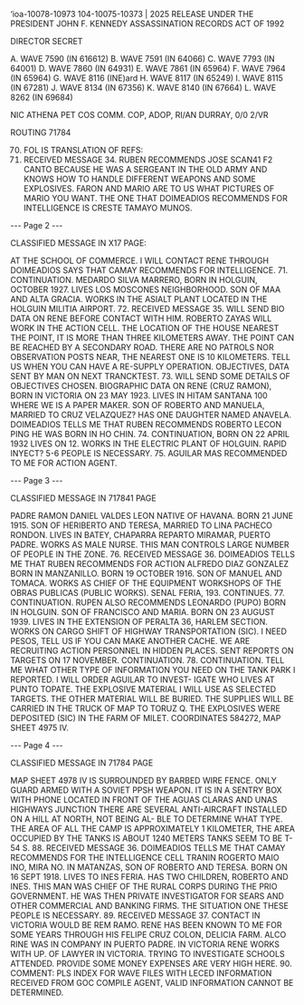 ‘ioa-10078-10973
104-10075-10373 | 2025 RELEASE UNDER THE PRESIDENT JOHN F. KENNEDY ASSASSINATION RECORDS ACT OF 1992

DIRECTOR
SECRET

A. WAVE 7590 (IN 616612)
B. WAVE 7591 (IN 64066)
C. WAVE 7793 (IN 64001)
D. WAVE 7860 (IN 64931)
E. WAVE 7861 (IN 65964)
F. WAVE 7964 (IN 65964)
G. WAVE 8116 (INE)ard
H. WAVE 8117 (IN 65249)
I. WAVE 8115 (IN 67281)
J. WAVE 8134 (IN 67356)
K. WAVE 8140 (IN 67664)
L. WAVE 8262 (IN 69684)

NIC ATHENA PET COS COMM.
COP, ADOP, RI/AN DURRAY, 0/0 2/VR

ROUTING
71784

70. FOL IS TRANSLATION OF REFS:
71. RECEIVED MESSAGE 34. RUBEN RECOMMENDS JOSE
SCAN41 F2 CANTO BECAUSE HE WAS A SERGEANT IN THE OLD ARMY AND KNOWS HOW
TO HANDLE DIFFERENT WEAPONS AND SOME EXPLOSIVES. FARON AND MARIO ARE
TO US WHAT PICTURES OF MARIO YOU WANT. THE ONE THAT
DOIMEADIOS RECOMMENDS FOR INTELLIGENCE IS CRESTE TAMAYO MUNOS.

--- Page 2 ---

CLASSIFIED MESSAGE
IN X17 PAGE:

AT THE SCHOOL OF COMMERCE. I WILL CONTACT RENE THROUGH
DOIMEADIOS SAYS THAT CAMAY RECOMMENDS FOR INTELLIGENCE.
71. CONTINUATION. MEDARDO SILVA MARRERO, BORN IN HOLGUIN,
OCTOBER 1927. LIVES LOS MOSCONES NEIGHBORHOOD. SON
OF MAA AND ALTA GRACIA. WORKS IN THE ASIALT PLANT LOCATED IN THE
HOLGUIN MILITIA AIRPORT.
72. RECEIVED MESSAGE 35. WILL SEND BIO DATA ON RENE BEFORE
CONTACT WITH HIM. ROBERTO ZAYAS WILL WORK IN THE ACTION CELL.
THE LOCATION OF THE HOUSE NEAREST THE POINT, IT IS MORE THAN
THREE KILOMETERS AWAY. THE POINT CAN BE REACHED BY A SECONDARY
ROAD. THERE ARE NO PATROLS NOR OBSERVATION POSTS NEAR, THE NEAREST ONE
IS 10 KILOMETERS. TELL US WHEN YOU CAN HAVE A RE-SUPPLY OPERATION.
OBJECTIVES, DATA SENT BY MAN ON NEXT TRANCKTEST.
73. WILL SEND SOME DETAILS OF OBJECTIVES CHOSEN.
BIOGRAPHIC DATA ON RENE (CRUZ RAMON), BORN IN VICTORIA
ON 23 MAY 1923.
LIVES IN HITAM SANTANA 100 WHERE WE
IS A PAPER MAKER. SON OF ROBERTO AND MANUELA, MARRIED TO
CRUZ VELAZQUEZ? HAS ONE DAUGHTER NAMED ANAVELA.
DOIMEADIOS TELLS ME THAT RUBEN RECOMMENDS ROBERTO LECON PING
HE WAS BORN IN HO CHIN.
74. CONTINUATION, BORN ON 22 APRIL 1932 LIVES ON
12. WORKS IN THE ELECTRIC PLANT OF HOLGUIN. RAPID INYECT?
5-6 PEOPLE IS NECESSARY.
75. AGUILAR MAS RECOMMENDED TO ME FOR ACTION AGENT.

--- Page 3 ---

CLASSIFIED MESSAGE
IN 717841 PAGE

PADRE RAMON DANIEL VALDES LEON NATIVE OF HAVANA. BORN 21 JUNE 1915.
SON OF HERIBERTO AND TERESA, MARRIED TO LINA PACHECO RONDON.
LIVES IN BATEY, CHAPARRA REPARTO MIRAMAR, PUERTO PADRE. WORKS AS MALE NURSE.
THIS MAN CONTROLS LARGE NUMBER OF PEOPLE IN THE ZONE.
76. RECEIVED MESSAGE 36. DOIMEADIOS TELLS ME THAT RUBEN
RECOMMENDS FOR ACTION ALFREDO DIAZ GONZALEZ BORN IN MANZANILLO. BORN
19 OCTOBER 1916. SON OF MANUEL AND TOMACA. WORKS AS CHIEF OF THE
EQUIPMENT WORKSHOPS OF THE OBRAS PUBLICAS (PUBLIC WORKS).
SENAL FERIA, 193. CONTINUES.
77. CONTINUATION. RUPEN ALSO RECOMMENDS LEONARDO (PUPO)
BORN IN HOLGUIN. SON OF FRANCISCO AND MARIA. BORN ON 23 AUGUST
1939. LIVES IN THE EXTENSION OF PERALTA 36, HARLEM SECTION. WORKS ON CARGO
SHIFT OF HIGHWAY TRANSPORTATION (SIC). I NEED PESOS, TELL US IF YOU CAN
MAKE ANOTHER CACHE. WE ARE RECRUITING ACTION PERSONNEL IN HIDDEN PLACES.
SENT REPORTS ON TARGETS ON 17 NOVEMBER. CONTINUATION.
78. CONTINUATION. TELL ME WHAT OTHER TYPE OF INFORMATION
YOU NEED ON THE TANK PARK I REPORTED. I WILL ORDER AGUILAR TO INVEST-
IGATE WHO LIVES AT PUNTO TOPATE. THE EXPLOSIVE MATERIAL I WILL USE AS
SELECTED TARGETS. THE OTHER MATERIAL WILL BE BURIED. THE SUPPLIES WILL BE
CARRIED IN THE TRUCK OF MAP TO TORUZ Q. THE EXPLOSIVES WERE DEPOSITED
(SIC) IN THE FARM OF MILET. COORDINATES 584272, MAP SHEET 4975 IV.

--- Page 4 ---

CLASSIFIED MESSAGE
IN 71784
PAGE

MAP SHEET 4978 IV IS SURROUNDED BY BARBED WIRE FENCE. ONLY
GUARD ARMED WITH A SOVIET PPSH WEAPON. IT IS IN A SENTRY BOX WITH
PHONE LOCATED IN FRONT OF THE AGUAS CLARAS AND UNAS HIGHWAYS JUNCTION
THERE ARE SEVERAL ANTI-AIRCRAFT INSTALLED ON A HILL AT NORTH, NOT BEING AL-
BLE TO DETERMINE WHAT TYPE. THE AREA OF ALL THE CAMP IS APPROXIMATELY 1
KILOMETER, THE AREA OCCUPIED BY THE TANKS IS ABOUT 1240 METERS
TANKS SEEM TO BE T-54 S.
88. RECEIVED MESSAGE 36. DOIMEADIOS TELLS ME THAT CAMAY
RECOMMENDS FOR THE INTELLIGENCE CELL TRANIN ROGERTO MAIO INO, MIRA NO.
IN MATANZAS, SON OF ROBERTO AND TERESA. BORN ON 16 SEPT 1918.
LIVES TO INES FERIA. HAS TWO CHILDREN, ROBERTO AND INES. THIS MAN WAS
CHIEF OF THE RURAL CORPS DURING THE PRIO GOVERNMENT. HE WAS THEN PRIVATE
INVESTIGATOR FOR SEARS AND OTHER COMMERCIAL AND BANKING FIRMS.
THE SITUATION ONE THESE PEOPLE IS NECESSARY.
89. RECEIVED MESSAGE 37. CONTACT IN VICTORIA WOULD BE REM
RAMO. RENE HAS BEEN KNOWN TO ME FOR SOME YEARS THROUGH HIS
FELIPE CRUZ COLON, DELICIA FARM. ALCO RINE WAS IN
COMPANY IN PUERTO PADRE. IN VICTORIA RENE WORKS WITH UP. OF
LAWYER IN VICTORIA. TRYING TO INVESTIGATE SCHOOLS ATTENDED.
PROVIDE SOME MONEY EXPENSES ARE VERY HIGH HERE.
90. COMMENT: PLS INDEX FOR WAVE FILES WITH LECED
INFORMATION RECEIVED FROM GOC COMPILE AGENT, VALID
INFORMATION CANNOT BE DETERMINED.
